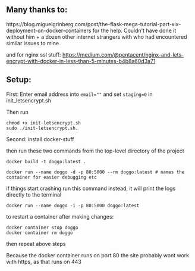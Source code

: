 <h2>Many thanks to:</h2>
https://blog.miguelgrinberg.com/post/the-flask-mega-tutorial-part-xix-deployment-on-docker-containers
for the help. Couldn't have done it without him + a dozen other internet strangers with who had encountered
similar issues to mine

and for nginx ssl stuff:
https://medium.com/@pentacent/nginx-and-lets-encrypt-with-docker-in-less-than-5-minutes-b4b8a60d3a71

<h2>Setup:</h2>

First: Enter email address into `email=""` and set `staging=0` in init_letsencrypt.sh

Then run

    chmod +x init-letsencrypt.sh 
    sudo ./init-letsencrypt.sh.

Second: install docker-stuff

then run these two commands from the top-level directory of the project

    docker build -t doggo:latest .
    
    docker run --name doggo -d -p 80:5000 --rm doggo:latest # names the container for easier debugging etc

if things start crashing run this command instead, it will print the logs directly to the terminal

    docker run --name doggo -i -p 80:5000 doggo:latest

to restart a container after making changes:

    docker container stop doggo    
    docker container rm doggo
    
then repeat above steps


Because the docker container runs on port 80 the site probably wont work with https, as that runs on 443
